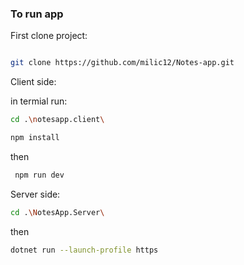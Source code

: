 ### To run app 

First clone project: 

```bash

git clone https://github.com/milic12/Notes-app.git

```

Client side:

in termial run:
```bash
cd .\notesapp.client\
```
```bash
npm install
```
then
```bash
 npm run dev
```

Server side:
```bash
cd .\NotesApp.Server\
```
then
```bash
dotnet run --launch-profile https
```
